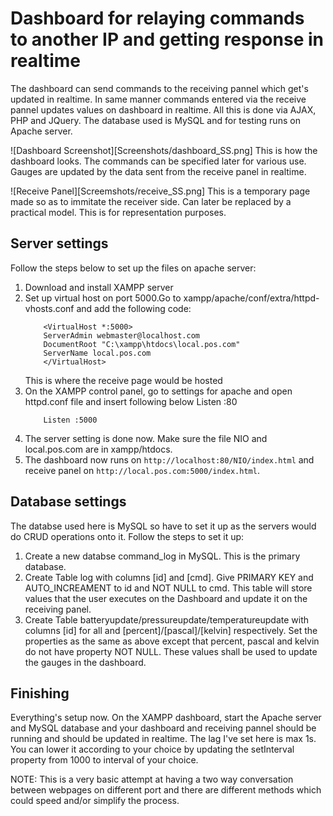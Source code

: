 # Dashboard for relaying commands to another IP and getting response in realtime

The dashboard can send commands to the receiving pannel which get's updated in realtime. In same manner commands entered via the receive pannel updates values on dashboard in realtime. All this is done via AJAX, PHP and JQuery. The database used is MySQL and for testing runs on Apache server.

![Dashboard Screenshot][Screenshots/dashboard_SS.png]
This is how the dashboard looks. The commands can be specified later for various use. Gauges are updated by the data sent from the receive panel in realtime.

![Receive Panel][Screemshots/receive_SS.png]
This is a temporary page made so as to immitate the receiver side. Can later be replaced by a practical model. This is for representation purposes.

## Server settings

Follow the steps below to set up the files on apache server:

1. Download and install XAMPP server
2. Set up virtual host on port 5000.Go to xampp/apache/conf/extra/httpd-vhosts.conf and add the following code:
    ```
        <VirtualHost *:5000>
        ServerAdmin webmaster@localhost.com
        DocumentRoot "C:\xampp\htdocs\local.pos.com"
        ServerName local.pos.com
        </VirtualHost>
    ```
    This is where the receive page would be hosted
3. On the XAMPP control panel, go to settings for apache and open httpd.conf file and insert following below Listen :80
    ```
        Listen :5000
    ```
4. The server setting is done now. Make sure the file NIO and local.pos.com are in xampp/htdocs.
5. The dashboard now runs on ```http://localhost:80/NIO/index.html``` and receive panel on ```http://local.pos.com:5000/index.html```.

## Database settings

The databse used here is MySQL so have to set it up as the servers would do CRUD operations onto it. Follow the steps to set it up:

1. Create a new databse command_log in MySQL. This is the primary database.
2. Create Table log with columns [id] and [cmd]. Give PRIMARY KEY and AUTO_INCREAMENT to id and NOT NULL to cmd. This table will store values that the user executes on the Dashboard and update it on the receiving panel.
3. Create Table batteryupdate/pressureupdate/temperatureupdate with columns [id] for all and [percent]/[pascal]/[kelvin] respectively. Set the properties as the same as above except that percent, pascal and kelvin do not have property NOT NULL. These values shall be used to update the gauges in the dashboard.

## Finishing

Everything's setup now. On the XAMPP dashboard, start the Apache server and MySQL database and your dashboard and receiving pannel should be running and should be updated in realtime. The lag I've set here is max 1s. You can lower it according to your choice by updating the setInterval property from 1000 to interval of your choice.

NOTE: This is a very basic attempt at having a two way conversation between webpages on different port and there are different methods which could speed and/or simplify the process. 
